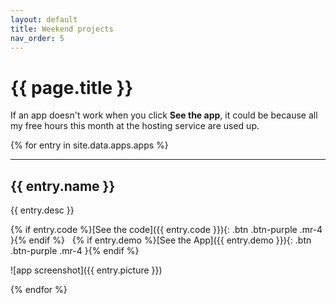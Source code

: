 ```yaml
---
layout: default
title: Weekend projects
nav_order: 5
---
```


# {{ page.title }}

If an app doesn't work when you click **See the app**, it could be because all my free hours this month at the hosting service are used up.

{% for entry in site.data.apps.apps %}

<hr/>

## {{ entry.name }}

{{ entry.desc }}

{% if entry.code %}[See the code]({{ entry.code }}){: .btn .btn-purple .mr-4  }{% endif %}&nbsp;&nbsp;
{% if entry.demo %}[See the App]({{ entry.demo }}){: .btn .btn-purple .mr-4  }{% endif %}

![app screenshot]({{ entry.picture }})

{% endfor %}



